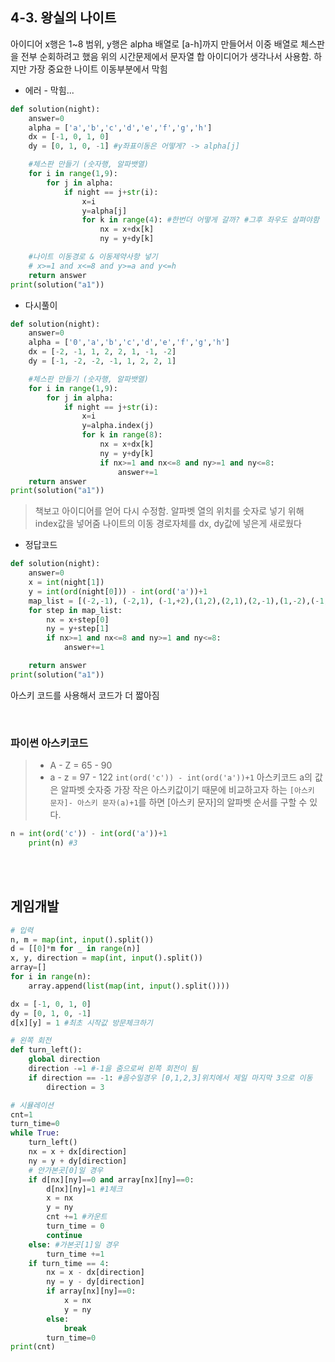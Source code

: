 
## 4-3. 왕실의 나이트
아이디어
x행은 1~8 범위, y행은 alpha 배열로 [a-h]까지 만들어서 이중 배열로 체스판을 전부 순회하려고 했음
위의 시간문제에서 문자열 합 아이디어가 생각나서 사용함. 
하지만 가장 중요한 나이트 이동부분에서 막힘 
- 에러 - 막힘...
```py
def solution(night):
    answer=0
    alpha = ['a','b','c','d','e','f','g','h']
    dx = [-1, 0, 1, 0]
    dy = [0, 1, 0, -1] #y좌표이동은 어떻게? -> alpha[j]

    #체스판 만들기 (숫자행, 알파뱃열)
    for i in range(1,9):
        for j in alpha:
            if night == j+str(i):
                x=i
                y=alpha[j]
                for k in range(4): #한번더 어떻게 갈까? #그후 좌우도 살펴야함
                    nx = x+dx[k]
                    ny = y+dy[k]

    #나이트 이동경로 & 이동제약사항 넣기
    # x>=1 and x<=8 and y>=a and y<=h
    return answer
print(solution("a1"))
```
- 다시풀이
```py
def solution(night):
    answer=0
    alpha = ['0','a','b','c','d','e','f','g','h']
    dx = [-2, -1, 1, 2, 2, 1, -1, -2]
    dy = [-1, -2, -2, -1, 1, 2, 2, 1]

    #체스판 만들기 (숫자행, 알파뱃열)
    for i in range(1,9):
        for j in alpha:
            if night == j+str(i):
                x=i
                y=alpha.index(j)
                for k in range(8):
                    nx = x+dx[k]
                    ny = y+dy[k]
                    if nx>=1 and nx<=8 and ny>=1 and ny<=8:
                        answer+=1
    return answer
print(solution("a1"))
```
> 책보고 아이디어를 얻어 다시 수정함.
알파벳 열의 위치를 숫자로 넣기 위해 index값을 넣어줌 
나이트의 이동 경로자체를 dx, dy값에 넣은게 새로웠다

- 정답코드
```py
def solution(night):
    answer=0
    x = int(night[1])
    y = int(ord(night[0])) - int(ord('a'))+1
    map_list = [(-2,-1), (-2,1), (-1,+2),(1,2),(2,1),(2,-1),(1,-2),(-1,-2)]
    for step in map_list:
        nx = x+step[0]
        ny = y+step[1]
        if nx>=1 and nx<=8 and ny>=1 and ny<=8:
            answer+=1

    return answer
print(solution("a1"))
```
아스키 코드를 사용해서 코드가 더 짧아짐


<br>

###  파이썬 아스키코드
> - A - Z = 65 - 90
>- a - z = 97 - 122
`int(ord('c')) - int(ord('a'))+1`
아스키코드 a의 값은 알파벳 숫자중 가장 작은 아스키값이기 때문에 비교하고자 하는 `[아스키 문자]- 아스키 문자(a)+1`를 하면 [아스키 문자]의 알파벳 순서를 구할 수 있다.
```py
n = int(ord('c')) - int(ord('a'))+1
    print(n) #3
```

<br>
<br>

## 게임개발
```py
# 입력
n, m = map(int, input().split())
d = [[0]*m for _ in range(n)]
x, y, direction = map(int, input().split())
array=[]
for i in range(n):
    array.append(list(map(int, input().split())))

dx = [-1, 0, 1, 0]
dy = [0, 1, 0, -1]
d[x][y] = 1 #최초 시작값 방문체크하기

# 왼쪽 회전
def turn_left():
    global direction
    direction -=1 #-1을 줌으로써 왼쪽 회전이 됨
    if direction == -1: #음수일경우 [0,1,2,3]위치에서 제일 마지막 3으로 이동
        direction = 3

# 시뮬레이션
cnt=1
turn_time=0
while True:
    turn_left()
    nx = x + dx[direction]
    ny = y + dy[direction]
    # 안가본곳[0]일 경우
    if d[nx][ny]==0 and array[nx][ny]==0:
        d[nx][ny]=1 #1체크
        x = nx
        y = ny
        cnt +=1 #카운트
        turn_time = 0
        continue
    else: #가본곳[1]일 경우
        turn_time +=1
    if turn_time == 4:
        nx = x - dx[direction]
        ny = y - dy[direction]
        if array[nx][ny]==0:
            x = nx
            y = ny
        else:
            break
        turn_time=0
print(cnt)
```